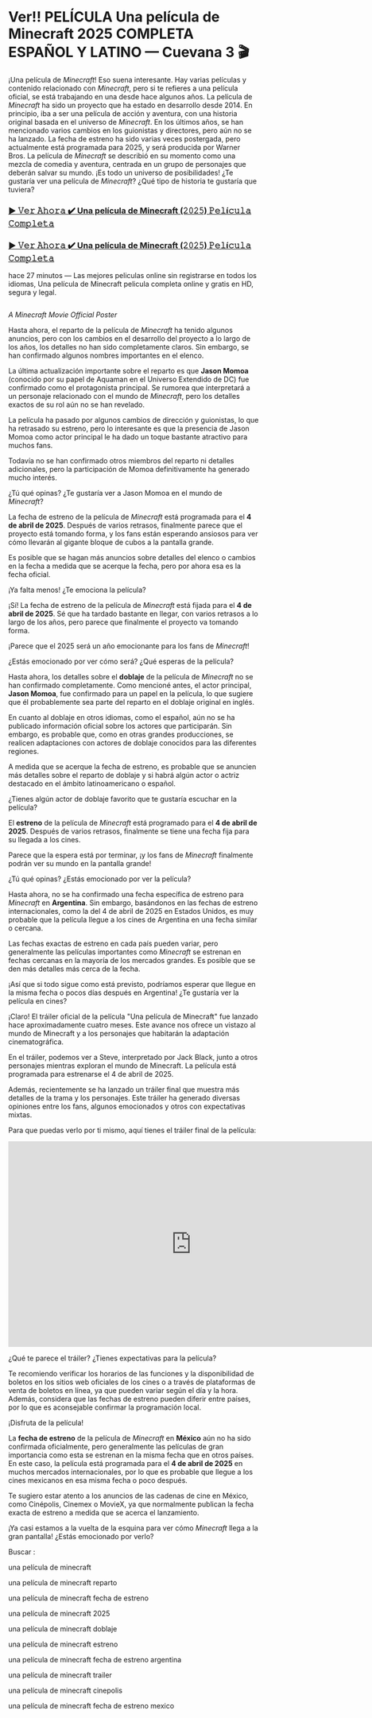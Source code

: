 # Ver!! PELÍCULA Una película de Minecraft 2025 COMPLETA ESPAÑOL Y LATINO — Cuevana 3 🎬

¡Una película de *Minecraft*! Eso suena interesante. Hay varias películas y contenido relacionado con *Minecraft*, pero si te refieres a una película oficial, se está trabajando en una desde hace algunos años. La película de *Minecraft* ha sido un proyecto que ha estado en desarrollo desde 2014. En principio, iba a ser una película de acción y aventura, con una historia original basada en el universo de *Minecraft*. En los últimos años, se han mencionado varios cambios en los guionistas y directores, pero aún no se ha lanzado. La fecha de estreno ha sido varias veces postergada, pero actualmente está programada para 2025, y será producida por Warner Bros. La película de *Minecraft* se describió en su momento como una mezcla de comedia y aventura, centrada en un grupo de personajes que deberán salvar su mundo. ¡Es todo un universo de posibilidades! ¿Te gustaría ver una película de *Minecraft*? ¿Qué tipo de historia te gustaría que tuviera?

### <a href="https://sixonemovies.com/es/movie/950387/una-pelicula-de-minecraft-git" rel="nofollow">▶ 𝚅𝚎𝚛 𝙰𝚑𝚘𝚛𝚊 ✔️ Una película de Minecraft (𝟸𝟶𝟸𝟻) 𝙿𝚎𝚕í𝚌𝚞𝚕𝚊 𝙲𝚘𝚖𝚙𝚕𝚎𝚝𝚊</a>

### <a href="https://sixonemovies.com/es/movie/950387/una-pelicula-de-minecraft-git" rel="nofollow">▶ 𝚅𝚎𝚛 𝙰𝚑𝚘𝚛𝚊 ✔️ Una película de Minecraft (𝟸𝟶𝟸𝟻) 𝙿𝚎𝚕í𝚌𝚞𝚕𝚊 𝙲𝚘𝚖𝚙𝚕𝚎𝚝𝚊</a>

hace 27 minutos — Las mejores peliculas online sin registrarse en todos los idiomas, Una película de Minecraft pelicula completa online y gratis en HD, segura y legal.

<a href="https://sixonemovies.com/es/movie/950387/una-pelicula-de-minecraft-git" rel="nofollow"><img src="https://image.tmdb.org/t/p/w185/qNEmbTNjf5hVzecPq96pxGfBhbX.jpg" alt="" style="max-width: 100%;"></a></p>
*A Minecraft Movie Official Poster*

Hasta ahora, el reparto de la película de *Minecraft* ha tenido algunos anuncios, pero con los cambios en el desarrollo del proyecto a lo largo de los años, los detalles no han sido completamente claros. Sin embargo, se han confirmado algunos nombres importantes en el elenco.

La última actualización importante sobre el reparto es que **Jason Momoa** (conocido por su papel de Aquaman en el Universo Extendido de DC) fue confirmado como el protagonista principal. Se rumorea que interpretará a un personaje relacionado con el mundo de *Minecraft*, pero los detalles exactos de su rol aún no se han revelado.

La película ha pasado por algunos cambios de dirección y guionistas, lo que ha retrasado su estreno, pero lo interesante es que la presencia de Jason Momoa como actor principal le ha dado un toque bastante atractivo para muchos fans.

Todavía no se han confirmado otros miembros del reparto ni detalles adicionales, pero la participación de Momoa definitivamente ha generado mucho interés.

¿Tú qué opinas? ¿Te gustaría ver a Jason Momoa en el mundo de *Minecraft*?

La fecha de estreno de la película de *Minecraft* está programada para el **4 de abril de 2025**. Después de varios retrasos, finalmente parece que el proyecto está tomando forma, y los fans están esperando ansiosos para ver cómo llevarán al gigante bloque de cubos a la pantalla grande.

Es posible que se hagan más anuncios sobre detalles del elenco o cambios en la fecha a medida que se acerque la fecha, pero por ahora esa es la fecha oficial.

¡Ya falta menos! ¿Te emociona la película?

¡Sí! La fecha de estreno de la película de *Minecraft* está fijada para el **4 de abril de 2025**. Sé que ha tardado bastante en llegar, con varios retrasos a lo largo de los años, pero parece que finalmente el proyecto va tomando forma.

¡Parece que el 2025 será un año emocionante para los fans de *Minecraft*!

¿Estás emocionado por ver cómo será? ¿Qué esperas de la película?

Hasta ahora, los detalles sobre el **doblaje** de la película de *Minecraft* no se han confirmado completamente. Como mencioné antes, el actor principal, **Jason Momoa**, fue confirmado para un papel en la película, lo que sugiere que él probablemente sea parte del reparto en el doblaje original en inglés. 

En cuanto al doblaje en otros idiomas, como el español, aún no se ha publicado información oficial sobre los actores que participarán. Sin embargo, es probable que, como en otras grandes producciones, se realicen adaptaciones con actores de doblaje conocidos para las diferentes regiones.

A medida que se acerque la fecha de estreno, es probable que se anuncien más detalles sobre el reparto de doblaje y si habrá algún actor o actriz destacado en el ámbito latinoamericano o español.

¿Tienes algún actor de doblaje favorito que te gustaría escuchar en la película?

El **estreno** de la película de *Minecraft* está programado para el **4 de abril de 2025**. Después de varios retrasos, finalmente se tiene una fecha fija para su llegada a los cines. 

Parece que la espera está por terminar, ¡y los fans de *Minecraft* finalmente podrán ver su mundo en la pantalla grande! 

¿Tú qué opinas? ¿Estás emocionado por ver la película?

Hasta ahora, no se ha confirmado una fecha específica de estreno para *Minecraft* en **Argentina**. Sin embargo, basándonos en las fechas de estreno internacionales, como la del 4 de abril de 2025 en Estados Unidos, es muy probable que la película llegue a los cines de Argentina en una fecha similar o cercana.

Las fechas exactas de estreno en cada país pueden variar, pero generalmente las películas importantes como *Minecraft* se estrenan en fechas cercanas en la mayoría de los mercados grandes. Es posible que se den más detalles más cerca de la fecha.

¡Así que si todo sigue como está previsto, podríamos esperar que llegue en la misma fecha o pocos días después en Argentina! ¿Te gustaría ver la película en cines?

¡Claro! El tráiler oficial de la película "Una película de Minecraft" fue lanzado hace aproximadamente cuatro meses. Este avance nos ofrece un vistazo al mundo de Minecraft y a los personajes que habitarán la adaptación cinematográfica.​

En el tráiler, podemos ver a Steve, interpretado por Jack Black, junto a otros personajes mientras exploran el mundo de Minecraft. La película está programada para estrenarse el 4 de abril de 2025.

Además, recientemente se ha lanzado un tráiler final que muestra más detalles de la trama y los personajes. Este tráiler ha generado diversas opiniones entre los fans, algunos emocionados y otros con expectativas mixtas.

Para que puedas verlo por ti mismo, aquí tienes el tráiler final de la película:

<iframe width="736" height="414" src="https://www.youtube.com/embed/yxrjSE8XddA" title="Una película de Minecraft | Tráiler Oficial" frameborder="0" allow="accelerometer; autoplay; clipboard-write; encrypted-media; gyroscope; picture-in-picture; web-share" referrerpolicy="strict-origin-when-cross-origin" allowfullscreen></iframe>

¿Qué te parece el tráiler? ¿Tienes expectativas para la película?

Te recomiendo verificar los horarios de las funciones y la disponibilidad de boletos en los sitios web oficiales de los cines o a través de plataformas de venta de boletos en línea, ya que pueden variar según el día y la hora. Además, considera que las fechas de estreno pueden diferir entre países, por lo que es aconsejable confirmar la programación local.

¡Disfruta de la película! 

La **fecha de estreno** de la película de *Minecraft* en **México** aún no ha sido confirmada oficialmente, pero generalmente las películas de gran importancia como esta se estrenan en la misma fecha que en otros países. En este caso, la película está programada para el **4 de abril de 2025** en muchos mercados internacionales, por lo que es probable que llegue a los cines mexicanos en esa misma fecha o poco después.

Te sugiero estar atento a los anuncios de las cadenas de cine en México, como Cinépolis, Cinemex o MovieX, ya que normalmente publican la fecha exacta de estreno a medida que se acerca el lanzamiento.

¡Ya casi estamos a la vuelta de la esquina para ver cómo *Minecraft* llega a la gran pantalla! ¿Estás emocionado por verlo?

Buscar :

una película de minecraft

una película de minecraft reparto

una película de minecraft fecha de estreno

una película de minecraft 2025

una película de minecraft doblaje

una película de minecraft estreno

una película de minecraft fecha de estreno argentina

una película de minecraft trailer

una película de minecraft cinepolis

una película de minecraft fecha de estreno mexico
